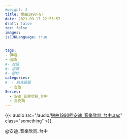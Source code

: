 ```yaml
---
#weight: 1
title: 戀曲1990-GT
date: 2021-09-17 22:55:57
draft: false
toc: false
images:
isCJKLanguage: true


tags:
- 彈唱
- 國語
#- 台語
#- 指彈
#- 創作
categories:
#  - 烏克麗麗
  - 吉他
Series:
  - 安迪_音樂欣賞_台中
  - 烏克萌
---
```




{{< audio src="/audio/戀曲1990@安迪_音樂欣賞_台中.aac" class="something" >}}

 @安迪_音樂欣賞_台中
